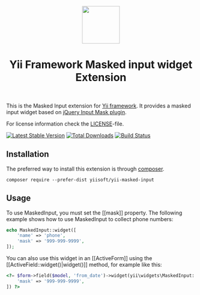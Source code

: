 <p align="center">
    <a href="https://github.com/yiisoft" target="_blank">
        <img src="https://avatars0.githubusercontent.com/u/993323" height="100px">
    </a>
    <h1 align="center">Yii Framework Masked input widget Extension</h1>
    <br>
</p>

This is the Masked Input extension for [Yii framework](http://www.yiiframework.com). It provides a masked input widget based on
[jQuery Input Mask plugin](http://robinherbots.github.io/Inputmask/).

For license information check the [LICENSE](LICENSE.md)-file.

[![Latest Stable Version](https://poser.pugx.org/yiisoft/yii-masked-input/v/stable.png)](https://packagist.org/packages/yiisoft/yii-masked-input)
[![Total Downloads](https://poser.pugx.org/yiisoft/yii-masked-input/downloads.png)](https://packagist.org/packages/yiisoft/yii-masked-input)
[![Build Status](https://travis-ci.org/yiisoft/yii-masked-input.svg?branch=master)](https://travis-ci.org/yiisoft/yii-masked-input)

Installation
------------

The preferred way to install this extension is through [composer](http://getcomposer.org/download/).

```
composer require --prefer-dist yiisoft/yii-masked-input
```

Usage
-----

To use MaskedInput, you must set the [[mask]] property. The following example
shows how to use MaskedInput to collect phone numbers:

```php
echo MaskedInput::widget([
    'name' => 'phone',
    'mask' => '999-999-9999',
]);
```
You can also use this widget in an [[ActiveForm]] using the [[ActiveField::widget()|widget()]]
method, for example like this:

```php
<?= $form->field($model, 'from_date')->widget(yii\widgets\MaskedInput::class, [
    'mask' => '999-999-9999',
]) ?>
```
